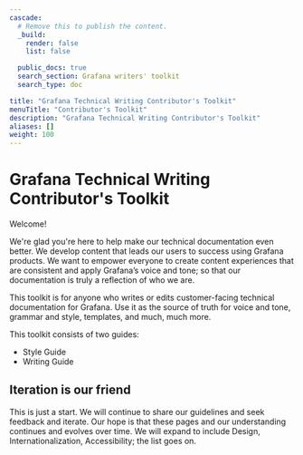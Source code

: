 ```yaml
---
cascade:
  # Remove this to publish the content.
  _build:
    render: false
    list: false

  public_docs: true
  search_section: Grafana writers' toolkit
  search_type: doc

title: "Grafana Technical Writing Contributor's Toolkit"
menuTitle: "Contributor's Toolkit"
description: "Grafana Technical Writing Contributor's Toolkit"
aliases: []
weight: 100
---
```


# Grafana Technical Writing Contributor's Toolkit

<!-- vale Grafana.Exclamation = NO -->
Welcome!
<!-- vale Grafana.Exclamation = YES -->
We're glad you're here to help make our technical documentation even better. We develop content that leads our users to success using Grafana products. We want to empower everyone to create content experiences that are consistent and apply Grafana’s voice and tone; so that our documentation is truly a reflection of who we are.

This toolkit is for anyone who writes or edits customer-facing technical documentation for Grafana. Use it as the source of truth for voice and tone, grammar and style, templates, and much, much more.

This toolkit consists of two guides:

* Style Guide
* Writing Guide

## Iteration is our friend

This is just a start. We will continue to share our guidelines and seek feedback and iterate. Our hope is that these pages and our understanding continues and evolves over time. We will expand to include Design, Internationalization, Accessibility; the list goes on.

